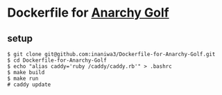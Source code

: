 # Dockerfile for [Anarchy Golf](http://golf.shinh.org/)

## setup

```
$ git clone git@github.com:inaniwa3/Dockerfile-for-Anarchy-Golf.git
$ cd Dockerfile-for-Anarchy-Golf
$ echo "alias caddy='ruby /caddy/caddy.rb'" > .bashrc
$ make build
$ make run
# caddy update
```
